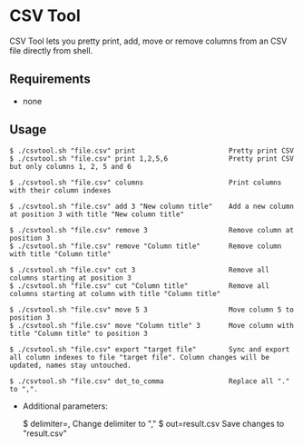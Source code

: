 # CSV Tool

CSV Tool lets you pretty print, add, move or remove columns from an CSV file directly from shell.

## Requirements

 * none

## Usage

    $ ./csvtool.sh "file.csv" print                       Pretty print CSV
    $ ./csvtool.sh "file.csv" print 1,2,5,6               Pretty print CSV but only columns 1, 2, 5 and 6

    $ ./csvtool.sh "file.csv" columns                     Print columns with their column indexes

    $ ./csvtool.sh "file.csv" add 3 "New column title"    Add a new column at position 3 with title "New column title"

    $ ./csvtool.sh "file.csv" remove 3                    Remove column at position 3
    $ ./csvtool.sh "file.csv" remove "Column title"       Remove column with title "Column title"

    $ ./csvtool.sh "file.csv" cut 3                       Remove all columns starting at position 3
    $ ./csvtool.sh "file.csv" cut "Column title"          Remove all columns starting at column with title "Column title"

    $ ./csvtool.sh "file.csv" move 5 3                    Move column 5 to position 3
    $ ./csvtool.sh "file.csv" move "Column title" 3       Move column with title "Column title" to position 3

    $ ./csvtool.sh "file.csv" export "target file"        Sync and export all column indexes to file "target file". Column changes will be updated, names stay untouched.

    $ ./csvtool.sh "file.csv" dot_to_comma                Replace all "." to ",".

 * Additional parameters:

    $ delimiter=,                                         Change delimiter to ","
    $ out=result.csv                                      Save changes to "result.csv"
